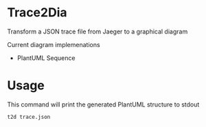 # Trace2Dia

Transform a JSON trace file from Jaeger to a graphical diagram

Current diagram implemenations
- PlantUML Sequence

# Usage

This command will print the generated PlantUML structure to stdout
```
t2d trace.json
``` 